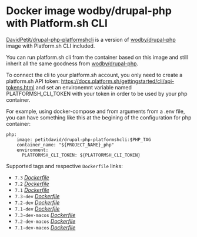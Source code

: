 # Docker image wodby/drupal-php with Platform.sh CLI

[DavidPetit/drupal-php-platformshcli](https://hub.docker.com/r/petitdavid/drupal-php-platformshcli) is a version of [wodby/drupal-php](https://github.com/wodby/drupal-php) image with Platform.sh CLI included.

You can run platform.sh cli from the container based on this image and still inherit all the same goodness from [wodby/drupal-php](https://github.com/wodby/drupal-php).

To connect the cli to your platform.sh account, you only need to create a platform.sh API token: https://docs.platform.sh/gettingstarted/cli/api-tokens.html and set an environemnt variable named PLATFORMSH_CLI_TOKEN with your token in order to be used by your php container.

For example, using docker-compose and from arguments from a .env file, you can have something like this at the begining of the configuration for php container:
```
php:
    image: petitdavid/drupal-php-platformshcli:$PHP_TAG
    container_name: "${PROJECT_NAME}_php"
    environment:
      PLATFORMSH_CLI_TOKEN: ${PLATFORMSH_CLI_TOKEN}
```

Supported tags and respective `Dockerfile` links:

* `7.3`  [_Dockerfile_](https://github.com/DavidPetit/drupal-php-platformshcli/tree/master/php-7.3/Dockerfile)
* `7.2` [_Dockerfile_](https://github.com/DavidPetit/drupal-php-platformshcli/tree/master/php-7.2/Dockerfile)
* `7.1` [_Dockerfile_](https://github.com/DavidPetit/drupal-php-platformshcli/tree/dev/php-7.1/Dockerfile)
* `7.3-dev` [_Dockerfile_](https://github.com/DavidPetit/drupal-php-platformshcli/tree/dev/php-7.3/Dockerfile)
* `7.2-dev` [_Dockerfile_](https://github.com/DavidPetit/drupal-php-platformshcli/tree/dev/php-7.2/Dockerfile)
* `7.1-dev` [_Dockerfile_](https://github.com/DavidPetit/drupal-php-platformshcli/tree/dev/php-7.1/Dockerfile)
* `7.3-dev-macos` [_Dockerfile_](https://github.com/DavidPetit/drupal-php-platformshcli/tree/macos/php-7.3/Dockerfile)
* `7.2-dev-macos` [_Dockerfile_](https://github.com/DavidPetit/drupal-php-platformshcli/tree/macos/php-7.2/Dockerfile)
* `7.1-dev-macos` [_Dockerfile_](https://github.com/DavidPetit/drupal-php-platformshcli/tree/macos/php-7.1/Dockerfile)
